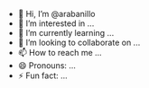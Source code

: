 - 👋 Hi, I’m @arabanillo
- 👀 I’m interested in ...
- 🌱 I’m currently learning ...
- 💞️ I’m looking to collaborate on ...
- 📫 How to reach me ...
- 😄 Pronouns: ...
- ⚡ Fun fact: ...

<!---
arabanillo/arabanillo is a ✨ special ✨ repository because its `README.md` (this file) appears on your GitHub profile.
You can click the Preview link to take a look at your changes.
--->
